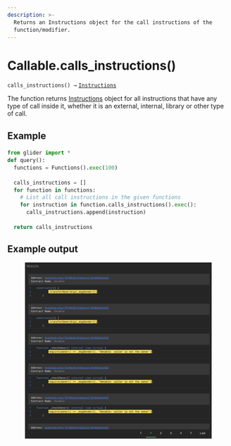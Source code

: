 ```yaml
---
description: >-
  Returns an Instructions object for the call instructions of the
  function/modifier.
---
```


# Callable.calls\_instructions()

`calls_instructions() →` [`Instructions`](../instructions/)

The function returns [Instructions](../instructions/) object for all instructions that have any type of call inside it, whether it is an external, internal, library or other type of call.

## Example

```python
from glider import *
def query():
  functions = Functions().exec(100)

  calls_instructions = []
  for function in functions:
    # List all call instructions in the given functions
    for instruction in function.calls_instructions().exec():
      calls_instructions.append(instruction)

  return calls_instructions
```

## Example output

<figure><img src="../../.gitbook/assets/image (3) (1).png" alt=""><figcaption></figcaption></figure>

